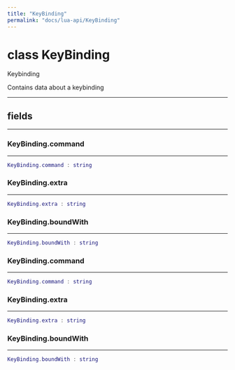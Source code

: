 ```yaml
---
title: "KeyBinding"
permalink: "docs/lua-api/KeyBinding"
---
```

# class KeyBinding





Keybinding

Contains data about a keybinding







---



## fields
---

### KeyBinding.command
---
```lua
KeyBinding.command : string
```










### KeyBinding.extra
---
```lua
KeyBinding.extra : string
```










### KeyBinding.boundWith
---
```lua
KeyBinding.boundWith : string
```










### KeyBinding.command
---
```lua
KeyBinding.command : string
```










### KeyBinding.extra
---
```lua
KeyBinding.extra : string
```










### KeyBinding.boundWith
---
```lua
KeyBinding.boundWith : string
```











